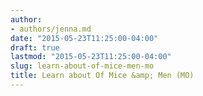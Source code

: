 ```yaml
---
author:
- authors/jenna.md
date: "2015-05-23T11:25:00-04:00"
draft: true
lastmod: "2015-05-23T11:25:00-04:00"
slug: learn-about-of-mice-men-mo
title: Learn about Of Mice &amp; Men (MO)
---
```



